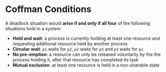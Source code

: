 # Coffman Conditions

A deadlock situation would **arise if and only if all four** of the
following situations hold in a system:

- **Hold and wait**: a process is currently holding at least one resource
  and requesting additional resource held by another process
- **Circular wait**: `p1` waits for `p2`, `p2` waits for `p3` and `p3`
  waits for `p1`
- **No pre-emption**: a resource can only be released voluntarily by the
  the process holding it, after that resource has completed its task
- **Mutual exclusion**: at least one resource is held in a non-sharable
  state
